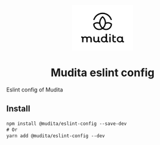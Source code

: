 <p align="center">
  <a href="https://mudita.com">
    <img alt="Mudita" src="/mudita-logo.svg" width="160" />
  </a>
</p>
<h1 align="center">
  Mudita eslint config 
</h1>
Eslint config of Mudita

## Install

```
npm install @mudita/eslint-config --save-dev
# Or
yarn add @mudita/eslint-config --dev
```
